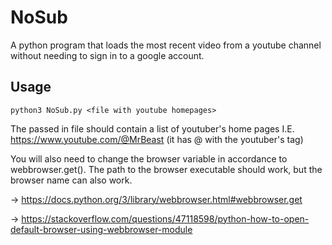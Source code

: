 # NoSub
A python program that loads the most recent video from a youtube channel without needing to sign in to a google account.

## Usage
```python3 NoSub.py <file with youtube homepages>```

  The passed in file should contain a list of youtuber's home pages I.E. https://www.youtube.com/@MrBeast (it has @ with the youtuber's tag) 
  
  You will also need to change the browser variable in accordance to webbrowser.get(<browser>). The path to the browser executable should work, but the browser name can also work.
  
  -> https://docs.python.org/3/library/webbrowser.html#webbrowser.get
  
  -> https://stackoverflow.com/questions/47118598/python-how-to-open-default-browser-using-webbrowser-module
